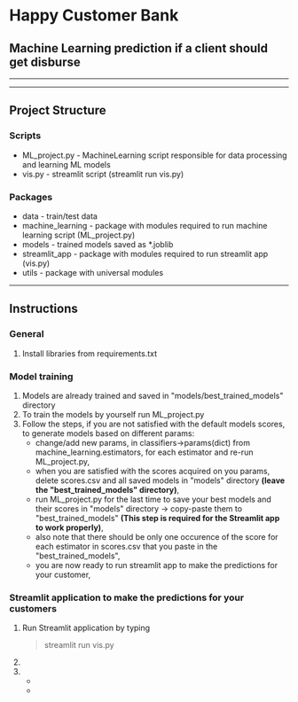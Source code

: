 # Happy Customer Bank
## Machine Learning prediction if a client should get disburse
---
---

## Project Structure

### Scripts
- ML_project.py - MachineLearning script responsible for data processing and learning ML models
- vis.py - streamlit script (streamlit run vis.py)

### Packages
- data - train/test data
- machine_learning - package with modules required to run machine learning script (ML_project.py)
- models - trained models saved as *.joblib
- streamlit_app - package with modules required to run streamlit app (vis.py)
- utils - package with universal modules

---

## Instructions

### General 
1. Install libraries from requirements.txt

### Model training 

1. Models are already trained and saved in "models/best_trained_models" directory
2. To train the models by yourself run ML_project.py
3. Follow the steps, if you are not satisfied with the default models scores, to generate models based on different params:
    - change/add new params, in classifiers->params(dict) from machine_learning.estimators, for each estimator and re-run ML_project.py,
    - when you are satisfied with the scores acquired on you params, delete scores.csv and all saved models in "models" directory **(leave the "best_trained_models" directory)**,
    - run ML_project.py for the last time to save your best models and their scores in "models" directory -> copy-paste them to "best_trained_models" __(This step is required for the Streamlit app to work properly)__,
    - also note that there should be only one occurence of the score for each estimator in scores.csv that you paste in the "best_trained_models",
    - you are now ready to run streamlit app to make the predictions for your customer,


### Streamlit application to make the predictions for your customers 
1. Run Streamlit application by typing
    >streamlit run vis.py
3. 
4. 
    - 
    - 
